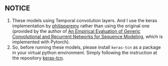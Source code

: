
## NOTICE


1. These models using Temporal convolution layers. And I use the keras implementation by [philipperemy](https://github.com/philipperemy/keras-tcn) rather than using the original one (provided by the author of [An Empirical Evaluation of Generic Convolutional and Recurrent Networks for Sequence Modeling](https://arxiv.org/pdf/1803.01271.pdf), which is implemented with Pytorch).
2. So, before running these models, please install ``keras-tcn`` as a package in your virtual python environment. Simply following the instruction at the repository [keras-tcn](https://github.com/philipperemy/keras-tcn).